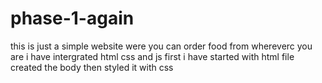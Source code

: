 # phase-1-again
this is just a simple website were you can order food from whereverc you are
i have intergrated html css and js 
first i have started with html file created the body then styled it with css
